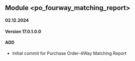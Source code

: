 ## Module <po_fourway_matching_report>

#### 02.12.2024
#### Version 17.0.1.0.0
#### ADD
- Initial commit for Purchase Order-4Way Matching Report
